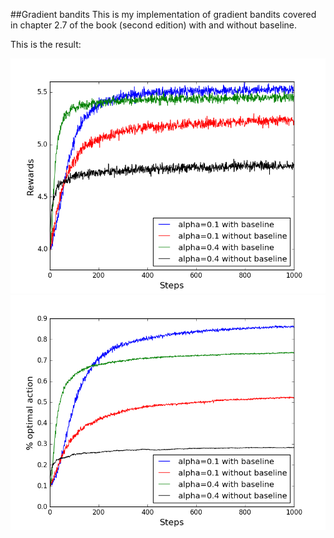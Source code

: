 ##Gradient bandits
This is my implementation of gradient bandits covered in chapter 2.7 of the book (second edition) with and without baseline.


This is the result:

![image](rewards.png "Results (average reward)")
![image](opt_act_percentage.png "Results (% optimal action)")
